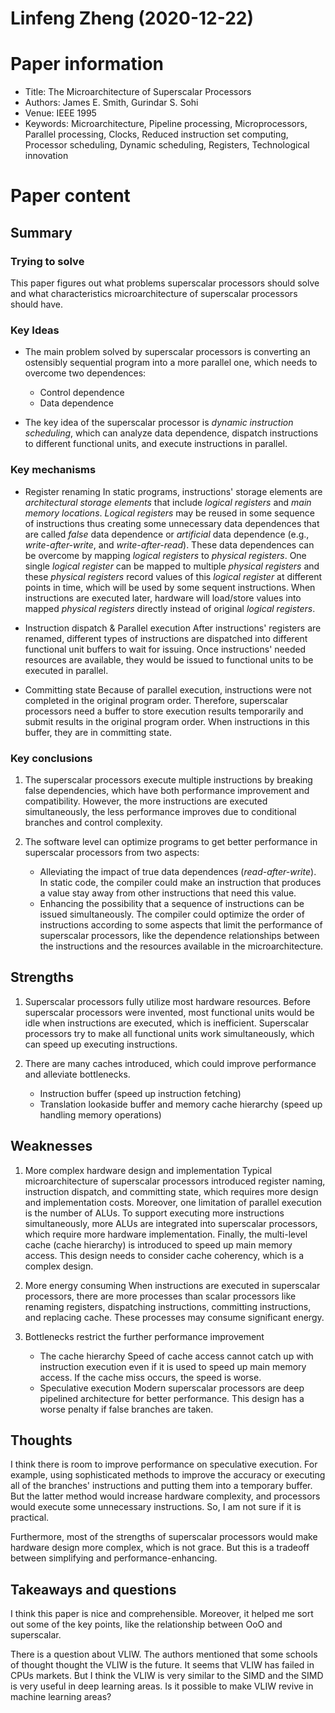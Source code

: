 # Linfeng Zheng (2020-12-22)

# Paper information
- Title: The Microarchitecture of Superscalar Processors
- Authors: James E. Smith, Gurindar S. Sohi
- Venue: IEEE 1995
- Keywords: Microarchitecture, Pipeline processing, Microprocessors, Parallel processing, Clocks, Reduced instruction set computing, Processor scheduling, Dynamic scheduling, Registers, Technological innovation

# Paper content
## Summary
### Trying to solve
This paper figures out what problems superscalar processors should solve and what characteristics microarchitecture of superscalar processors should have.

### Key Ideas
- The main problem solved by superscalar processors is converting an ostensibly sequential program into a more parallel one, which needs to overcome two dependences:
  - Control dependence
  - Data dependence

- The key idea of the superscalar processor is *dynamic instruction scheduling*, which can analyze data dependence, dispatch instructions to different functional units, and execute instructions in parallel.

### Key mechanisms
- Register renaming
  In static programs, instructions' storage elements are *architectural storage elements* that include *logical registers* and *main memory locations*. *Logical registers* may be reused in some sequence of instructions thus creating some unnecessary data dependences that are called *false* data dependence or *artificial* data dependence (e.g., *write-after-write*, and *write-after-read*). These data dependences can be overcome by mapping *logical registers* to *physical registers*. One single *logical register* can be mapped to multiple *physical registers* and these *physical registers* record values of this *logical register* at different points in time, which will be used by some sequent instructions. When instructions are executed later, hardware will load/store values into mapped *physical registers* directly instead of original *logical registers*.

- Instruction dispatch & Parallel execution
  After instructions' registers are renamed, different types of instructions are dispatched into different functional unit buffers to wait for issuing. Once instructions' needed resources are available, they would be issued to functional units to be executed in parallel.

- Committing state
  Because of parallel execution, instructions were not completed in the original program order. Therefore, superscalar processors need a buffer to store execution results temporarily and submit results in the original program order. When instructions in this buffer, they are in committing state.

### Key conclusions
1. The superscalar processors execute multiple instructions by breaking false dependencies, which have both performance improvement and compatibility. However, the more instructions are executed simultaneously, the less performance improves due to conditional branches and control complexity.

2. The software level can optimize programs to get better performance in superscalar processors from two aspects:
   - Alleviating the impact of true data dependences (*read-after-write*).
     In static code, the compiler could make an instruction that produces a value stay away from other instructions that need this value.
   - Enhancing the possibility that a sequence of instructions can be issued simultaneously.
     The compiler could optimize the order of instructions according to some aspects that limit the performance of superscalar processors, like the dependence relationships between the instructions and the resources available in the microarchitecture.

## Strengths
1. Superscalar processors fully utilize most hardware resources. Before superscalar processors were invented, most functional units would be idle when instructions are executed, which is inefficient. Superscalar processors try to make all functional units work simultaneously, which can speed up executing instructions.

2. There are many caches introduced, which could improve performance and alleviate bottlenecks.
   - Instruction buffer (speed up instruction fetching)
   - Translation lookaside buffer and memory cache hierarchy (speed up handling memory operations)

## Weaknesses
1. More complex hardware design and implementation
   Typical microarchitecture of superscalar processors introduced register naming, instruction dispatch, and committing state, which requires more design and implementation costs. Moreover, one limitation of parallel execution is the number of ALUs. To support executing more instructions simultaneously, more ALUs are integrated into superscalar processors, which require more hardware implementation. Finally, the multi-level cache (cache hierarchy) is introduced to speed up main memory access. This design needs to consider cache coherency, which is a complex design.

2. More energy consuming
   When instructions are executed in superscalar processors, there are more processes than scalar processors like renaming registers, dispatching instructions, committing instructions, and replacing cache. These processes may consume significant energy.

3. Bottlenecks restrict the further performance improvement
   - The cache hierarchy 
     Speed of cache access cannot catch up with instruction execution even if it is used to speed up main memory access. If the cache miss occurs, the speed is worse.
   - Speculative execution
     Modern superscalar processors are deep pipelined architecture for better performance. This design has a worse penalty if false branches are taken.

## Thoughts
I think there is room to improve performance on speculative execution. For example, using sophisticated methods to improve the accuracy or executing all of the branches' instructions and putting them into a temporary buffer. But the latter method would increase hardware complexity, and processors would execute some unnecessary instructions. So, I am not sure if it is practical.

Furthermore, most of the strengths of superscalar processors would make hardware design more complex, which is not grace. But this is a tradeoff between simplifying and performance-enhancing.

## Takeaways and questions
I think this paper is nice and comprehensible. Moreover, it helped me sort out some of the key points, like the relationship between OoO and superscalar.

There is a question about VLIW. The authors mentioned that some schools of thought thought the VLIW is the future. It seems that VLIW has failed in CPUs markets. But I think the VLIW is very similar to the SIMD and the SIMD is very useful in deep learning areas. Is it possible to make VLIW revive in machine learning areas?